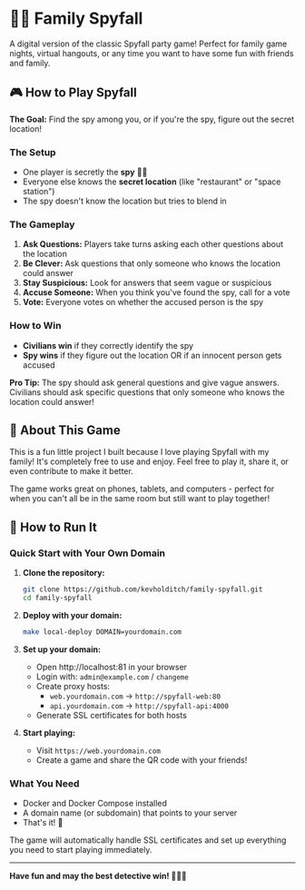 # 🕵️‍♀️ Family Spyfall

A digital version of the classic Spyfall party game! Perfect for family game nights, virtual hangouts, or any time you want to have some fun with friends and family.

## 🎮 How to Play Spyfall

**The Goal:** Find the spy among you, or if you're the spy, figure out the secret location!

### The Setup
- One player is secretly the **spy** 🕵️‍♀️
- Everyone else knows the **secret location** (like "restaurant" or "space station")
- The spy doesn't know the location but tries to blend in

### The Gameplay
1. **Ask Questions:** Players take turns asking each other questions about the location
2. **Be Clever:** Ask questions that only someone who knows the location could answer
3. **Stay Suspicious:** Look for answers that seem vague or suspicious
4. **Accuse Someone:** When you think you've found the spy, call for a vote
5. **Vote:** Everyone votes on whether the accused person is the spy

### How to Win
- **Civilians win** if they correctly identify the spy
- **Spy wins** if they figure out the location OR if an innocent person gets accused

**Pro Tip:** The spy should ask general questions and give vague answers. Civilians should ask specific questions that only someone who knows the location could answer!

## 🎉 About This Game

This is a fun little project I built because I love playing Spyfall with my family! It's completely free to use and enjoy. Feel free to play it, share it, or even contribute to make it better.

The game works great on phones, tablets, and computers - perfect for when you can't all be in the same room but still want to play together!

## 🚀 How to Run It

### Quick Start with Your Own Domain

1. **Clone the repository:**
   ```bash
   git clone https://github.com/kevholditch/family-spyfall.git
   cd family-spyfall
   ```

2. **Deploy with your domain:**
   ```bash
   make local-deploy DOMAIN=yourdomain.com
   ```

3. **Set up your domain:**
   - Open http://localhost:81 in your browser
   - Login with: `admin@example.com` / `changeme`
   - Create proxy hosts:
     - `web.yourdomain.com` → `http://spyfall-web:80`
     - `api.yourdomain.com` → `http://spyfall-api:4000`
   - Generate SSL certificates for both hosts

4. **Start playing:**
   - Visit `https://web.yourdomain.com`
   - Create a game and share the QR code with your friends!

### What You Need
- Docker and Docker Compose installed
- A domain name (or subdomain) that points to your server
- That's it! 🎉

The game will automatically handle SSL certificates and set up everything you need to start playing immediately.

---

**Have fun and may the best detective win! 🕵️‍♀️🎉**